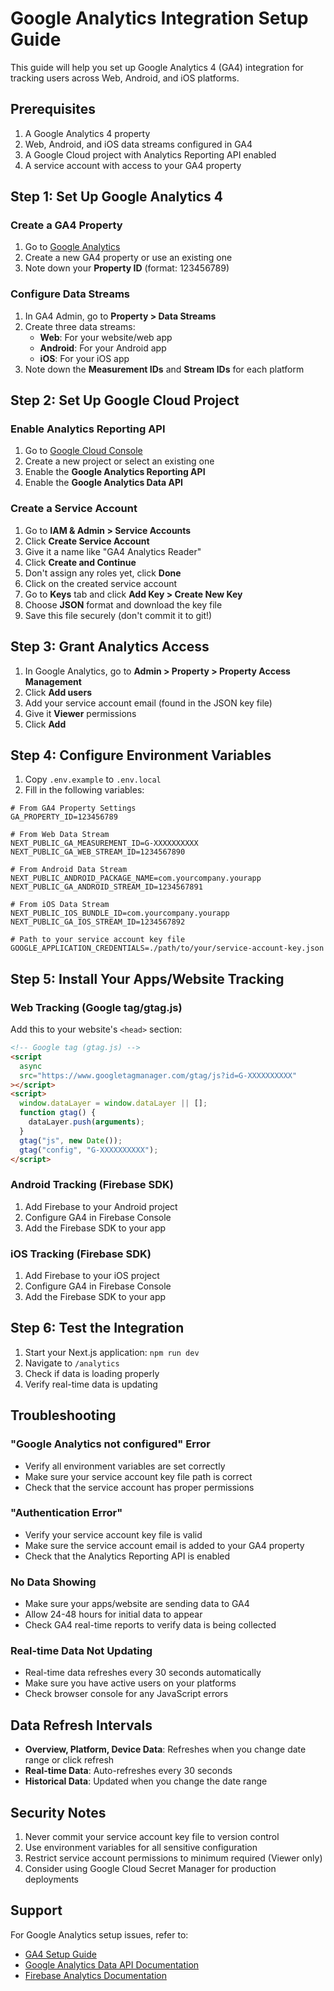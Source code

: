 # Google Analytics Integration Setup Guide

This guide will help you set up Google Analytics 4 (GA4) integration for tracking users across Web, Android, and iOS platforms.

## Prerequisites

1. A Google Analytics 4 property
2. Web, Android, and iOS data streams configured in GA4
3. A Google Cloud project with Analytics Reporting API enabled
4. A service account with access to your GA4 property

## Step 1: Set Up Google Analytics 4

### Create a GA4 Property

1. Go to [Google Analytics](https://analytics.google.com/)
2. Create a new GA4 property or use an existing one
3. Note down your **Property ID** (format: 123456789)

### Configure Data Streams

1. In GA4 Admin, go to **Property > Data Streams**
2. Create three data streams:
   - **Web**: For your website/web app
   - **Android**: For your Android app
   - **iOS**: For your iOS app
3. Note down the **Measurement IDs** and **Stream IDs** for each platform

## Step 2: Set Up Google Cloud Project

### Enable Analytics Reporting API

1. Go to [Google Cloud Console](https://console.cloud.google.com/)
2. Create a new project or select an existing one
3. Enable the **Google Analytics Reporting API**
4. Enable the **Google Analytics Data API**

### Create a Service Account

1. Go to **IAM & Admin > Service Accounts**
2. Click **Create Service Account**
3. Give it a name like "GA4 Analytics Reader"
4. Click **Create and Continue**
5. Don't assign any roles yet, click **Done**
6. Click on the created service account
7. Go to **Keys** tab and click **Add Key > Create New Key**
8. Choose **JSON** format and download the key file
9. Save this file securely (don't commit it to git!)

## Step 3: Grant Analytics Access

1. In Google Analytics, go to **Admin > Property > Property Access Management**
2. Click **Add users**
3. Add your service account email (found in the JSON key file)
4. Give it **Viewer** permissions
5. Click **Add**

## Step 4: Configure Environment Variables

1. Copy `.env.example` to `.env.local`
2. Fill in the following variables:

```env
# From GA4 Property Settings
GA_PROPERTY_ID=123456789

# From Web Data Stream
NEXT_PUBLIC_GA_MEASUREMENT_ID=G-XXXXXXXXXX
NEXT_PUBLIC_GA_WEB_STREAM_ID=1234567890

# From Android Data Stream
NEXT_PUBLIC_ANDROID_PACKAGE_NAME=com.yourcompany.yourapp
NEXT_PUBLIC_GA_ANDROID_STREAM_ID=1234567891

# From iOS Data Stream
NEXT_PUBLIC_IOS_BUNDLE_ID=com.yourcompany.yourapp
NEXT_PUBLIC_GA_IOS_STREAM_ID=1234567892

# Path to your service account key file
GOOGLE_APPLICATION_CREDENTIALS=./path/to/your/service-account-key.json
```

## Step 5: Install Your Apps/Website Tracking

### Web Tracking (Google tag/gtag.js)

Add this to your website's `<head>` section:

```html
<!-- Google tag (gtag.js) -->
<script
  async
  src="https://www.googletagmanager.com/gtag/js?id=G-XXXXXXXXXX"
></script>
<script>
  window.dataLayer = window.dataLayer || [];
  function gtag() {
    dataLayer.push(arguments);
  }
  gtag("js", new Date());
  gtag("config", "G-XXXXXXXXXX");
</script>
```

### Android Tracking (Firebase SDK)

1. Add Firebase to your Android project
2. Configure GA4 in Firebase Console
3. Add the Firebase SDK to your app

### iOS Tracking (Firebase SDK)

1. Add Firebase to your iOS project
2. Configure GA4 in Firebase Console
3. Add the Firebase SDK to your app

## Step 6: Test the Integration

1. Start your Next.js application: `npm run dev`
2. Navigate to `/analytics`
3. Check if data is loading properly
4. Verify real-time data is updating

## Troubleshooting

### "Google Analytics not configured" Error

- Verify all environment variables are set correctly
- Make sure your service account key file path is correct
- Check that the service account has proper permissions

### "Authentication Error"

- Verify your service account key file is valid
- Make sure the service account email is added to your GA4 property
- Check that the Analytics Reporting API is enabled

### No Data Showing

- Make sure your apps/website are sending data to GA4
- Allow 24-48 hours for initial data to appear
- Check GA4 real-time reports to verify data is being collected

### Real-time Data Not Updating

- Real-time data refreshes every 30 seconds automatically
- Make sure you have active users on your platforms
- Check browser console for any JavaScript errors

## Data Refresh Intervals

- **Overview, Platform, Device Data**: Refreshes when you change date range or click refresh
- **Real-time Data**: Auto-refreshes every 30 seconds
- **Historical Data**: Updated when you change the date range

## Security Notes

1. Never commit your service account key file to version control
2. Use environment variables for all sensitive configuration
3. Restrict service account permissions to minimum required (Viewer only)
4. Consider using Google Cloud Secret Manager for production deployments

## Support

For Google Analytics setup issues, refer to:

- [GA4 Setup Guide](https://support.google.com/analytics/answer/9304153)
- [Google Analytics Data API Documentation](https://developers.google.com/analytics/devguides/reporting/data/v1)
- [Firebase Analytics Documentation](https://firebase.google.com/docs/analytics)
